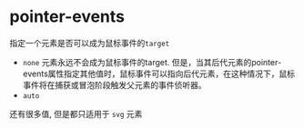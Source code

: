 # pointer-events

指定一个元素是否可以成为鼠标事件的`target`

+ `none` 元素永远不会成为鼠标事件的target. 但是，当其后代元素的pointer-events属性指定其他值时，鼠标事件可以指向后代元素，在这种情况下，鼠标事件将在捕获或冒泡阶段触发父元素的事件侦听器。
+ `auto`

还有很多值, 但是都只适用于 `svg` 元素
